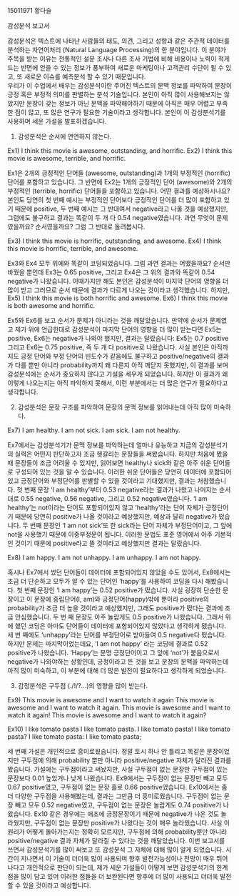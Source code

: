 15011971 황다슬

감성분석 보고서

 감성분석은 텍스트에 나타난 사람들의 태도, 의견, 그리고 성향과 같은 주관적 데이터를 분석하는 자연어처리 (Natural Language Processing)의 한 분야입니다. 이 분야가 주목을 받는 이유는 전통적인 설문 조사나 다른 조사 기법에 비해 비용이나 노력이 적게 드는 반면에 얻을 수 있는 정보가 풍부하여 새로운 마케팅이나 고객관리 수단이 될 수 있고, 또 새로운 이슈를 예측분석 할 수 있기 때문입니다.  
 우리가 이 수업에서 배우는 감성분석이란 주어진 텍스트의 문맥 정보를 파악하여 문장이 긍정 혹은 부정적 의미를 판별하는 분석 기술입니다. 본인이 아직 많이 사용해보지는 않았지만 문장이 갖는 정보가 아닌 문맥을 파악해야하기 때문에 아직은 매우 어렵고 부족한 점이 많고, 또 많은 연구가 필요한 기술이라고 생각합니다. 본인이 이 감성분석기를 사용하며 세운 가설을 발표하겠습니다.

1. 감성분석은 순서에 연연하지 않는다.  

Ex1) I think this movie is awesome, outstanding, and horrific.
Ex2) I think this movie is awesome, terrible, and horrific.

 Ex1은 2개의 긍정적인 단어들 (awesome, outstanding)과 1개의 부정적인 (horrific) 단어를 포함하고 있습니다. 그 반면에 Ex2는 1개의 긍정적인 단어 (awesome)와 2개의 부정적인 (terrible, horrific) 단어들을 포함하고 있습니다. 
어떤 결과를 예상하시나요? 본인도 당연히 첫 번째 예시는 부정적인 단어보다 긍정적인 단어를 더 많이 포함하고 있기 때문에 positive, 두 번째 예시는 그 반대여서 negative라고 나올 것을 예상했지만, 그럼에도 불구하고 결과는 똑같이 두 개 다 0.54 negative였습니다. 과연 무엇이 문제였을까요? 순서였을까요? 그럼 그 반대로 돌려봅시다.

Ex3) I think this movie is horrific, outstanding, and awesome.
Ex4) I think this movie is horrific, terrible, and awesome.

 Ex3와 Ex4 모두 위에와 똑같이 코딩되었습니다. 그럼 과연 결과는 어땠을까요? 순서만 바꿨을 뿐인데 Ex3는 0.65 positive, 그리고 Ex4은 그 위의 결과와 똑같이 0.54 negative가 나왔습니다. 이때가지만 해도 본인은 감성분석이 마지막 단어의 영향을 더 많이 받고 그러므로 순서 때문에 결과가 다르게 나오는 것이라고 생각했습니다. 하지만,
Ex5) I think this movie is both horrific and awesome.
Ex6) I think this movie is both awesome and horrific.
 
 Ex5와 Ex6를 보고 순서가 문제가 아니라는 것을 깨달았습니다. 만약에 순서가 문제였고 제가 위에 언급한대로 감성분석이 마지막 단어의 영향을 더 많이 받는다면 Ex5는 positive, Ex6는 negative가 나와야 했지만, 결과는 달랐습니다: Ex5는 0.7 positive 그리고 Ex6는 0.75 positive, 즉 두 개 다 positive로 나왔습니다. 사실 본인은 아직까지도 긍정 단어와 부정 단어의 빈도수가 같음에도 불구하고  positive/negative의 결과가 다를 뿐만 아니라 probability까지 왜 다른지 아직 깨닫지 못했지만, 이 결과를 보며 감성분석에는 순서가 중요하지 않다고 가설을 세우게 되었습니다. 하지만 이 결과가 왜 이렇게 나오는지는 아직 파악하지 못해서, 이런 부분에서는 더 많은 연구가 필요하다고 생각합니다.

2. 감성분석은 문장 구조를 파악하여 문장의 문맥 정보를 읽어내는데 아직 많이 미숙하다.

Ex7) I am healthy.
     I am not sick.
     I am sick.
     I am not healthy.

 Ex7에서는 감성분석기가 문맥 정보를 파악하는데 얼마나 유능하고 지금의 감성분석기의 실력은 어떤지 판단하고자 조금 헷갈리는 문장들을 써봤습니다. 하지만 처음에 봤을 때 문장들이 조금 어려울 수 있지만, 읽어보면 healthy나 sick와 같은 아주 쉬운 단어들로 구성되어 있는 것을 알 수 있습니다. 이러한 쉬운 단어들은 당연히 데이터에 포함되어 있고 긍정단어와 부정단어를 판별할 수 있을 것이라고 기대했지만, 결과는 처참했습니다.  첫 번째 문장 ‘I am healthy’부터 0.53 negative라는 결과가 나왔고 나머지는 순서대로 0.55 negative, 0.56 negative, 그리고 0.52 negative였습니다. ‘I am healthy’는 not이라는 단어도 포함되어있지 않고 ‘healthy’라는 단어 자체가 긍정단어기 때문에 당연히 positive가 나올 것이라고 예상했지만, 예상과 달리 negative가 떴습니다. 두 번째 문장인 ‘I am not sick’또 한 sick라는 단어 자체가 부정단어이고, 그 앞에 not을 사용했기 때문에 이중부정문이 됩니다. 이러한 문법도 표준 영어에서 아주 기본적인 것이기 때문에 positive라고 뜰 것이라고 예상했지만 결과는 달랐습니다.

Ex8) I am happy.
     I am not unhappy.
   I am unhappy.
   I am not happy.

 혹시나 Ex7에서 썼던 단어들이 데이터에 포함되어있지 않았을 수도 있어서, Ex8에서는 조금 더 단순하고 모두가 알 수 있는 단어인 ‘happy’를 사용하여 코딩을 다시 해봤습니다. 첫 번째 문장인 ‘I am happy’는 0.52 positive가 떴습니다. 사실 굉장히 단순한 문장이고 이 문장에 중립단어(I, am)와 긍정단어(happy)밖에 뿐이라 positive의 probability가 조금 더 높을 것이라고 예상했지만, 그래도 positive가 떴다는 결과에 조금 안심했습니다. 두 번 째 문장도 아주 놀랍게도 0.5 positive가 나왔습니다. 그래서 위에 했던 코딩은 아마도 단어들이 데이터에 포함되어있지 않았다고 생각하게 됐습니다. 세 번 째에도 ‘unhappy’라는 단어를 부정단어로 받아들여 0.5 negative다 떴습니다. 하지만 문제는 마지막이었는데요, ‘I am not happy’ 라는 코딩에 결과로 0.52 positive가 나왔습니다. ‘Happy’는 분명 긍정단어이고 그 앞에 ‘not’가 붙음으로서 negative가 나와야하는 상황인데, 긍정이라고 뜬 것을 보고 문장의 문맥을 파악하는데 아직 많이 미숙하고, 이 부분에 대해 더 많은 발전이 필요하다고 생각하게 되었습니다.

3. 감정분석은 구두점 (./!/?...)의 영향을 많이 받는다.

Ex9) This movie is awesome and I want to watch it again
     This movie is awesome and I want to watch it again.
     This movie is awesome and I want to watch it again!
     This movie is awesome and I want to watch it again?

Ex10) I like tomato pasta
      I like tomato pasta.
      I like tomato pasta!
      I like tomato pasta?
      I like tomato pasta:
      I like tomato pasta;

 세 번째 가설은 개인적으로 흥미로웠습니다. 정말 토시 하나 안 틀리고 똑같은 문장이었지만 구두점에 의해 probability 뿐만 아니라 positive/negative 자체가 달라진 결과를 봤습니다. 가설에는 구두점이라고 써놨지만, 사실 구두점이 없는 문장만 구두점이 있는 문장보다 0.01 높았거나 낮게 나왔습니다. Ex9에서는 구두점이 없는 문장만 빼고 모두 0.67 positive였고, 구두점이 없는 문장 홀로 0.66 positive였습니다. Ex10에서는 좀 더 다양한 구두점을 사용해봤는데, 결과는 그만큼 더 흥미로웠습니다. 구두점이 없는 문장 빼고 모두 0.52 negative였고, 구두점이 없는 문장은 놀랍게도 0.74 positive가 나왔습니다. Ex10 같은 경우에는 애초에 긍정문장이기 때문에 negative가 나온 것도 놀라웠지만, 구두점이 없는 문장만 positive가 나왔다는 것이 매우 놀라웠습니다. 사실 이 원리가 어떻게 돌아가는지는 정확히 모르지만, 구두점에 의해 probability뿐만 아니라 positive/negative 결과 자체가 달라질 수 있다는 것을 깨달았습니다.
 이번 보고서를 쓰면서 감성분석기를 많이 써보고 또 감성분석 그 자체에 대해 많이 알게 되었습니다. 시간이 지나면서 이 기술이 더더욱 많이 사용되며 향후 발전가능성이나 전망이 매우 뛰어나다고 개인적으로 판단이 되는데, 제가 세운 가설들이 어떻게 보면 감성분석기의 한계점을 많이 담고 있어 이러한 점들을 더 보완된다면 향후에 더 많이 사용되고 더더욱 발전할 수 있을 것이라고 예상합니다.
